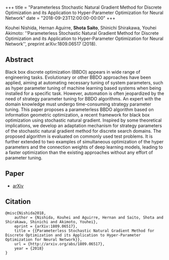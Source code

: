 +++
title = "Parameterless Stochastic Natural Gradient Method for Discrete Optimization and its Application to Hyper-Parameter Optimization for Neural Network"
date = "2018-09-23T12:00:00-00:00"
+++

Kouhei Nishida, Hernan Aguirre, **Shota Saito**, Shinichi Shirakawa, Youhei Akimoto: ''Parameterless Stochastic Natural Gradient Method for Discrete Optimization and its Application to Hyper-Parameter Optimization for Neural Network'', preprint arXiv:1809.06517 (2018).

<!--more-->

## Abstract
Black box discrete optimization (BBDO) appears in wide range of engineering tasks. Evolutionary or other BBDO approaches have been applied, aiming at automating necessary tuning of system parameters, such as hyper parameter tuning of machine learning based systems when being installed for a specific task. However, automation is often jeopardized by the need of strategy parameter tuning for BBDO algorithms. An expert with the domain knowledge must undergo time-consuming strategy parameter tuning. This paper proposes a parameterless BBDO algorithm based on information geometric optimization, a recent framework for black box optimization using stochastic natural gradient. Inspired by some theoretical implications, we develop an adaptation mechanism for strategy parameters of the stochastic natural gradient method for discrete search domains. The proposed algorithm is evaluated on commonly used test problems. It is further extended to two examples of simultaneous optimization of the hyper parameters and the connection weights of deep learning models, leading to a faster optimization than the existing approaches without any effort of parameter tuning.

## Paper
- [arXiv](https://arxiv.org/abs/1809.06517)

## Citation
```
@misc{Nishida2018,
    author = {Nishida, Kouhei and Aguirre, Hernan and Saito, Shota and Shirakawa, Shinichi and Akimoto, Youhei},
    eprint = {arXiv:1809.06517},
    title = {{Parameterless Stochastic Natural Gradient Method for Discrete Optimization and its Application to Hyper-Parameter Optimization for Neural Network}},
    url = {http://arxiv.org/abs/1809.06517},
    year = {2018}
}

```